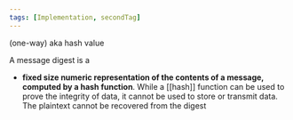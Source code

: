 ```yaml
---
tags: [Implementation, secondTag]
---
```

(one-way) aka hash value

A message digest is a 
- **fixed size numeric representation of the contents of a message, computed by a hash function**.
While a [[hash]] function can be used to prove the integrity of data, it cannot be used to store or transmit data. The plaintext cannot be recovered from the digest